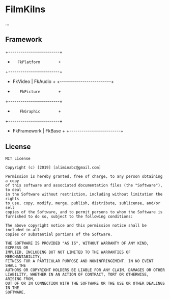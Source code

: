 FilmKilns
====
...

Framework
------------

+-------------------------+
+       FkPlatform        +
+-------------------------+
+    FkVideo    | FkAudio +
+-------------------------+
+        FkPicture        +
+-------------------------+
+        FkGraphic        +
+-------------------------+
+  FkFramework   | FkBase +
+-------------------------+

License
-------

```
MIT License

Copyright (c) [2019] [aliminabc@gmail.com]

Permission is hereby granted, free of charge, to any person obtaining a copy
of this software and associated documentation files (the "Software"), to deal
in the Software without restriction, including without limitation the rights
to use, copy, modify, merge, publish, distribute, sublicense, and/or sell
copies of the Software, and to permit persons to whom the Software is
furnished to do so, subject to the following conditions:

The above copyright notice and this permission notice shall be included in all
copies or substantial portions of the Software.

THE SOFTWARE IS PROVIDED "AS IS", WITHOUT WARRANTY OF ANY KIND, EXPRESS OR
IMPLIED, INCLUDING BUT NOT LIMITED TO THE WARRANTIES OF MERCHANTABILITY,
FITNESS FOR A PARTICULAR PURPOSE AND NONINFRINGEMENT. IN NO EVENT SHALL THE
AUTHORS OR COPYRIGHT HOLDERS BE LIABLE FOR ANY CLAIM, DAMAGES OR OTHER
LIABILITY, WHETHER IN AN ACTION OF CONTRACT, TORT OR OTHERWISE, ARISING FROM,
OUT OF OR IN CONNECTION WITH THE SOFTWARE OR THE USE OR OTHER DEALINGS IN THE
SOFTWARE.
```